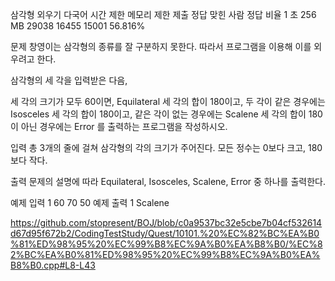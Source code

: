 삼각형 외우기 다국어
시간 제한	메모리 제한	제출	정답	맞힌 사람	정답 비율
1 초	256 MB	29038	16455	15001	56.816%

문제
창영이는 삼각형의 종류를 잘 구분하지 못한다. 따라서 프로그램을 이용해 이를 외우려고 한다.

삼각형의 세 각을 입력받은 다음, 

세 각의 크기가 모두 60이면, Equilateral
세 각의 합이 180이고, 두 각이 같은 경우에는 Isosceles
세 각의 합이 180이고, 같은 각이 없는 경우에는 Scalene
세 각의 합이 180이 아닌 경우에는 Error
를 출력하는 프로그램을 작성하시오.

입력
총 3개의 줄에 걸쳐 삼각형의 각의 크기가 주어진다. 모든 정수는 0보다 크고, 180보다 작다.

출력
문제의 설명에 따라 Equilateral, Isosceles, Scalene, Error 중 하나를 출력한다.

예제 입력 1 
60
70
50
예제 출력 1 
Scalene

https://github.com/stopresent/BOJ/blob/c0a9537bc32e5cbe7b04cf532614d67d95f672b2/CodingTestStudy/Quest/10101.%20%EC%82%BC%EA%B0%81%ED%98%95%20%EC%99%B8%EC%9A%B0%EA%B8%B0/%EC%82%BC%EA%B0%81%ED%98%95%20%EC%99%B8%EC%9A%B0%EA%B8%B0.cpp#L8-L43